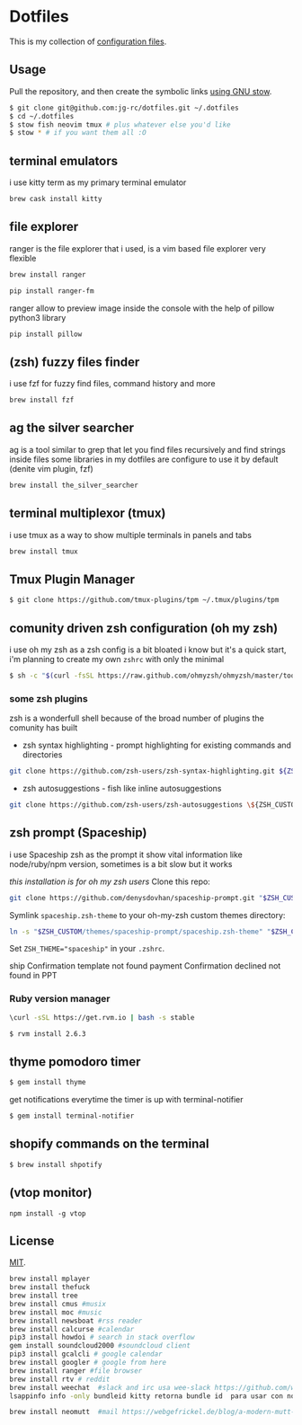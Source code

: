 # Dotfiles

This is my collection of [configuration files](http://dotfiles.github.io/).

## Usage

Pull the repository, and then create the symbolic links [using GNU
stow](https://www.gnu.org/software/stow/).

```bash
$ git clone git@github.com:jg-rc/dotfiles.git ~/.dotfiles
$ cd ~/.dotfiles
$ stow fish neovim tmux # plus whatever else you'd like
$ stow * # if you want them all :O
```
## terminal emulators
i use kitty term as my primary terminal emulator
```sh
brew cask install kitty
```
## file explorer 
ranger is the file explorer that i used, is a vim based file explorer very flexible
```sh
brew install ranger
```
```sh
pip install ranger-fm
```
ranger allow to preview image inside the console with the help of pillow python3 library
```sh
pip install pillow 
```
## (zsh) fuzzy files finder
i use fzf for fuzzy find files, command history and more

```sh
brew install fzf
```

## ag the silver searcher
ag is a tool similar to grep that let you find files recursively and find strings inside files some libraries in my dotfiles are configure to use it 
by default (denite vim plugin, fzf)

```sh
brew install the_silver_searcher
```
## terminal multiplexor (tmux)
i use tmux as a way to show multiple terminals in panels and tabs

```sh
brew install tmux
```

## Tmux Plugin Manager

```bash
$ git clone https://github.com/tmux-plugins/tpm ~/.tmux/plugins/tpm
```

## comunity driven zsh configuration (oh my zsh) 
i use oh my zsh as a zsh config is a bit bloated i know but it's a quick start, i'm planning to create my own `zshrc` with only the minimal
```sh
$ sh -c "$(curl -fsSL https://raw.github.com/ohmyzsh/ohmyzsh/master/tools/install.sh)"
```

### some zsh plugins

zsh is a wonderfull shell because of the broad number of plugins the comunity has built

* zsh syntax highlighting - prompt highlighting for existing commands and directories

```sh
git clone https://github.com/zsh-users/zsh-syntax-highlighting.git ${ZSH_CUSTOM:-~/.oh-my-zsh/custom}/plugins/zsh-syntax-highlighting
```

* zsh autosuggestions - fish like inline autosuggestions

```sh
git clone https://github.com/zsh-users/zsh-autosuggestions \${ZSH_CUSTOM:-~/.oh-my-zsh/custom}/plugins/zsh-autosuggestions

```

## zsh prompt (Spaceship) 

i use Spaceship zsh as the prompt it show vital information like node/ruby/npm version, sometimes is a bit slow but it works

*this installation is for oh my zsh users*
Clone this repo:

```zsh
git clone https://github.com/denysdovhan/spaceship-prompt.git "$ZSH_CUSTOM/themes/spaceship-prompt"
```

Symlink `spaceship.zsh-theme` to your oh-my-zsh custom themes directory:

```zsh
ln -s "$ZSH_CUSTOM/themes/spaceship-prompt/spaceship.zsh-theme" "$ZSH_CUSTOM/themes/spaceship.zsh-theme"
```

Set `ZSH_THEME="spaceship"` in your `.zshrc`.


ship Confirmation template not found
payment Confirmation declined not found in PPT

### Ruby version manager

```sh
\curl -sSL https://get.rvm.io | bash -s stable
```

```sh
$ rvm install 2.6.3
```

## thyme pomodoro timer

```sh
$ gem install thyme
```

get notifications everytime the timer is up with terminal-notifier

```sh
$ gem install terminal-notifier
```

## shopify commands on the terminal

```sh
$ brew install shpotify
```

## (vtop monitor)

```
npm install -g vtop
```

## License

[MIT](http://opensource.org/licenses/MIT).

```sh
brew install mplayer
brew install thefuck
brew install tree
brew install cmus #musix
brew install moc #music
brew install newsboat #rss reader
brew install calcurse #calendar
pip3 install howdoi # search in stack overflow
gem install soundcloud2000 #soundcloud client
pip3 install gcalcli # google calendar
brew install googler # google from here
brew install ranger #file browser
brew install rtv # reddit
brew install weechat  #slack and irc usa wee-slack https://github.com/wee-slack/wee-slack
lsappinfo info -only bundleid kitty retorna bundle id  para usar con notification_Center

brew install neomutt  #mail https://webgefrickel.de/blog/a-modern-mutt-setup
```
